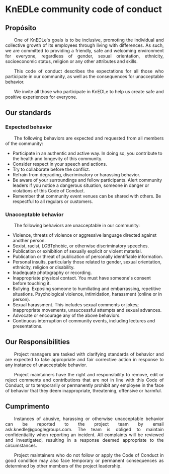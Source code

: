 # KnEDLe community code of conduct

## Propósito
<p align="justify">&emsp;&emsp;One of KnEDLe's goals is to be inclusive, promoting the individual and collective growth of its employees through living with differences. As such, we are committed to providing a friendly, safe and welcoming environment for everyone, regardless of gender, sexual orientation, ethnicity, socioeconomic status, religion or any other attributes and skills.</p>


<p align="justify">&emsp;&emsp;This code of conduct describes the expectations for all those who participate in our community, as well as the consequences for unacceptable behavior.</p>


<p align="justify">&emsp;&emsp;We invite all those who participate in KnEDLe to help us create safe and positive experiences for everyone.</p>

## Our standards
### Expected behavior
<p align="justify">&emsp;&emsp;The following behaviors are expected and requested from all members of the community:</p>

- Participate in an authentic and active way. In doing so, you contribute to the health and longevity of this community.
- Consider respect in your speech and actions.
- Try to collaborate before the conflict.
- Refrain from degrading, discriminatory or harassing behavior.
- Be aware of your surroundings and fellow participants. Alert community leaders if you notice a dangerous situation, someone in danger or violations of this Code of Conduct.
- Remember that community event venues can be shared with others. Be respectful to all regulars or customers.


### Unacceptable behavior
<p align="justify">&emsp;&emsp;The following behaviors are unacceptable in our community:</p>

- Violence, threats of violence or aggressive language directed against another person.
- Sexist, racist, LGBTphobic, or otherwise discriminatory speeches.
- Publication or exhibition of sexually explicit or violent material.
- Publication or threat of publication of personally identifiable information.
- Personal insults, particularly those related to gender, sexual orientation, ethnicity, religion or disability.
- Inadequate photography or recording.
- Inappropriate physical contact. You must have someone's consent before touching it.
- Bullying. Exposing someone to humiliating and embarrassing, repetitive situations. Psychological violence, intimidation, harassment (online or in person).
- Sexual harassment. This includes sexual comments or jokes; inappropriate movements, unsuccessful attempts and sexual advances.
- Advocate or encourage any of the above behaviors.
- Continuous interruption of community events, including lectures and presentations.


## Our Responsibilities

<p align="justify">&emsp;&emsp;Project managers are tasked with clarifying standards of behavior and are expected to take appropriate and fair corrective action in response to any instance of unacceptable behavior.</p>

<p align="justify">&emsp;&emsp;Project maintainers have the right and responsibility to remove, edit or reject comments and contributions that are not in line with this Code of Conduct, or to temporarily or permanently prohibit any employee in the face of behavior that they deem inappropriate, threatening, offensive or harmful.</p>


## Cumprimento

<p align="justify">&emsp;&emsp;Instances of abusive, harassing or otherwise unacceptable behavior can be reported to the project team by email ask.knedle@googlegroups.com. The team is obliged to maintain confidentiality when reporting an incident. All complaints will be reviewed and investigated, resulting in a response deemed appropriate to the circumstances.</p>

<p align="justify">&emsp;&emsp;Project maintainers who do not follow or apply the Code of Conduct in good condition may also face temporary or permanent consequences as determined by other members of the project leadership.</p>